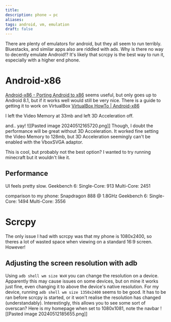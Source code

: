 ```yaml
---
title: 
description: phone → pc
aliases: 
tags: android, vm, emulation
draft: false
---
```

There are plenty of emulators for android, but they all seem to run terribly. Bluestacks, and similar apps also are riddled with ads. Why is there no way to decently emulate Android!?
It's likely that scrcpy is the best way to run it, especially with a higher end phone.
# Android-x86
[Android-x86 - Porting Android to x86](https://www.android-x86.org/) seems useful, but only goes up to Android 8.1, but if it works well would still be very nice.
There is a guide to getting it to work on VirtualBox [VirtualBox HowTo | Android-x86](https://www.android-x86.org/documentation/virtualbox.html)

I left the Video Memory at 33mb and left 3D Acceleration off.

and.. yay! 
![[Pasted image 20240512165720.png]]
Though, I doubt the performance will be great without 3D Acceleration. 
It worked fine setting the Video Memory to 128mb, but 3D Acceleration seemingly can't be enabled with the VboxSVGA adaptor.

This is cool, but probably not the best option? 
I wanted to try running minecraft but it wouldn't like it.
## Performance
UI feels pretty slow.
Geekbench 6:
Single-Core: 913
Multi-Core: 2451

comparison to my phone:
Snapdragon 888 @ 1.8GHz
Geekbench 6:
Single-Core: 1494
Multi-Core: 3556

# Scrcpy
The only issue I had with scrcpy was that my phone is 1080x2400, so theres a lot of wasted space when viewing on a standard 16:9 screen. However!
## Adjusting the screen resolution with adb
Using `adb shell wm size WxH` you can change the resolution on a device. Apparently this may cause issues on some devices, but on mine it works just fine, even changing it to above the device's native resolution.
For my device, running `adb shell wm size 1350x2400` seems to be good. It has to be ran before scrcpy is started, or it won't realise the resolution has changed (understandably). Interestingly, this allows you to see some sort of overscan?
Here is my homepage when set to 1080x1081, note the navbar
![[Pasted image 20240512185655.png]]
